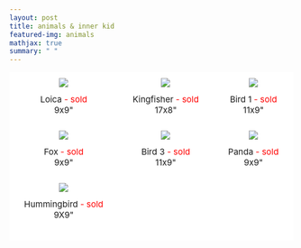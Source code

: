 ```yaml
---
layout: post
title: animals & inner kid
featured-img: animals
mathjax: true
summary: " "
---
```




<!-- <img align="right" width="10%" src="{{site.baseurl}}/assets/img/posts/Vivid_logo.png">
<img align="right" width="10%" src="{{site.baseurl}}/assets/img/posts/IDB_logo.jpg" width="10%"> -->

<html>
<head>
<style>
.grid-container {
  display: grid;
  grid-template-columns: auto auto auto;
  background-color: white;
  grid-column-gap: 20px;
  padding: 10px;
}
.grid-image {
  background-color: white;
  border: 1px solid white;
  padding: 0px;
  font-size: 30px;
  text-align: center;
  align-self: center;
  justify-self: center;
}
.grid-caption {
  background-color: white;
  border: 1px solid white;
  padding: 10px;
  margin-bottom:15px;
  font-size: 15px;
  text-align: center;
}
</style>
</head>
<body>


<!-- 
INSTRUCTIONS: 
To add new rows, insert all these lines: 


To add "sold" tag, insert this text immediately after the name of the painting:

<span style="color:red;"> - sold</span>


 -->

<div class="grid-container">
  <div class="grid-image">
    <img src="{{site.url}}{{site.baseurl}}/assets/img/posts/animales/loica.jpg">
  </div>
  <div class="grid-image">
    <img src="{{site.url}}{{site.baseurl}}/assets/img/posts/animales/martinpescador.jpg">
  </div>
  <div class="grid-image">
    <img src="{{site.url}}{{site.baseurl}}/assets/img/posts/animales/paj1.jpg">
  </div>  
  <div class="grid-caption">Loica<span style="color:red;"> - sold</span><br>9x9"</div>
  <div class="grid-caption">Kingfisher<span style="color:red;"> - sold</span><br>17x8"</div>
  <div class="grid-caption">Bird 1<span style="color:red;"> - sold</span><br>11x9"</div>  
  <div class="grid-image">
    <img src="{{site.url}}{{site.baseurl}}/assets/img/posts/animales/zorro.jpg">
  </div>
  <div class="grid-image">
    <img src="{{site.url}}{{site.baseurl}}/assets/img/posts/animales/paj3.jpg">
  </div>
  <div class="grid-image">
    <img src="{{site.url}}{{site.baseurl}}/assets/img/posts/animales/panda.jpg">
  </div>  
  <div class="grid-caption">Fox<span style="color:red;"> - sold</span><br>9x9"</div>
  <div class="grid-caption">Bird 3<span style="color:red;"> - sold</span><br>11x9"</div>
  <div class="grid-caption">Panda<span style="color:red;"> - sold</span><br>9x9"</div>  
    <div class="grid-image">
    <img src="{{site.url}}{{site.baseurl}}/assets/img/posts/animales/picaflor.jpg">
  </div>
  <div class="grid-image">
    <img src="">
  </div>
  <div class="grid-image">
    <img src="">
  </div>  
  <div class="grid-caption">Hummingbird<span style="color:red;"> - sold</span><br>9X9"</div>
  <div class="grid-caption"></div>
  <div class="grid-caption"></div>  

  <!-- INSERT NEW ROWS HERE AS NECESSARY:  -->



  <!-- DO NOT INSERT ANYTHING AFTER THIS POINT -->

</div>

</body>
</html>


